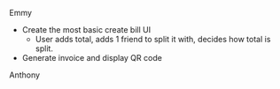 Emmy

- Create the most basic create bill UI
  - User adds total, adds 1 friend to split it with, decides how total is split.
- Generate invoice and display QR code

Anthony
